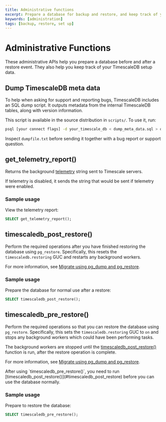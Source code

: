 ```yaml
---
title: Administrative functions
excerpt: Prepare a database for backup and restore, and keep track of your setup data
keywords: [administration]
tags: [backup, restore, set up]
---
```


# Administrative Functions

These administrative APIs help you prepare a database before and after a restore event. They also help you keep track of your TimescaleDB setup data.

## Dump TimescaleDB meta data

To help when asking for support and reporting bugs, TimescaleDB includes an SQL dump script. It outputs metadata from the internal TimescaleDB tables, along with version information.

This script is available in the source distribution in `scripts/`. To use it, run:

```bash
psql [your connect flags] -d your_timescale_db < dump_meta_data.sql > dumpfile.txt
```

Inspect `dumpfile.txt` before sending it together with a bug report or support question.

## get_telemetry_report()

Returns the background [telemetry][telemetry] string sent to Timescale servers. 

If telemetry is disabled, it sends the string that would be sent if telemetry were enabled.

### Sample usage

View the telemetry report:

```sql
SELECT get_telemetry_report();
```

## timescaledb_post_restore()

Perform the required operations after you have finished restoring the database using `pg_restore`. Specifically, this resets the `timescaledb.restoring` GUC and restarts any background workers. 

For more information, see [Migrate using pg_dump and pg_restore].

### Sample usage

Prepare the database for normal use after a restore:

```sql
SELECT timescaledb_post_restore();
```

## timescaledb_pre_restore()

Perform the required operations so that you can restore the database using `pg_restore`. Specifically, this sets the `timescaledb.restoring` GUC to `on` and stops any background workers which could have been performing tasks. 

The background workers are stopped until the [timescaledb_post_restore()](#timescaledb_post_restore) function is run, after the restore operation is complete.

For more information, see [Migrate using pg_dump and pg_restore].

<Highlight type="important">
After using `timescaledb_pre_restore()`, you need to run [timescaledb_post_restore()](#timescaledb_post_restore) before you can use the database normally.
</Highlight>

### Sample usage

Prepare to restore the database:

```sql
SELECT timescaledb_pre_restore();
```

[Migrate using pg_dump and pg_restore]: /migrate/:currentVersion:/pg-dump-and-restore/
[telemetry]: /self-hosted/:currentVersion:/configuration/telemetry
